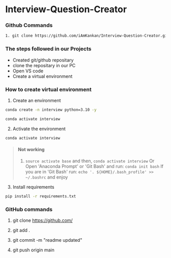 # Interview-Question-Creator

### Github Commands

```bash
1. git clone https://github.com/iAmKankan/Interview-Question-Creator.git
```

### The steps followed in our Projects
* Created git/github repositary
* clone the repositary in our PC
* Open VS code 
* Create a virtual environment

### How to create virtual environment

1. Create an environment
```bash
conda create -n interview python=3.10 -y

conda activate interview
```
2. Activate the environment

```bash
conda activate interview
```
> #### Not working 
> 1) `source activate base` and then,
> `conda activate interview`
> Or
> Open 'Anaconda Prompt' or 'Git Bash' and run: `conda init bash` 
> If you are in 'Git Bash' run: `echo '. ${HOME}/.bash_profile' >> ~/.bashrc` and enjoy

3. Install requirements
```bash
pip install -r requirements.txt
```

### GitHub commands
1. git clone https://github.com/

2. git add .

3. git commit -m "readme updated"

4. git push origin main